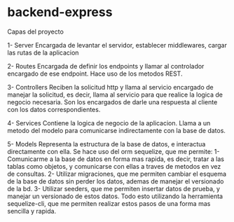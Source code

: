 # backend-express

Capas del proyecto

1- Server
Encargada de levantar el servidor, establecer middlewares, cargar las rutas de la aplicacion

2- Routes
Encargada de definir los endpoints y llamar al controlador encargado de ese endpoint.
Hace uso de los metodos REST.

3- Controllers
Reciben la solicitud http y llama al servicio encargado de manejar la solicitud, es decir, llama al servicio para que realice la logica de negocio necesaria.
Son los encargados de darle una respuesta al cliente con los datos correspondientes.

4- Services
Contiene la logica de negocio de la aplicacion.
Llama a un metodo del modelo para comunicarse indirectamente con la base de datos.

5- Models
Representa la estructura de la base de datos, e interactua directamente con ella.
Se hace uso del orm sequelize, que me permite:
1- Comunicarme a la base de datos en forma mas rapida, es decir, tratar a las tablas como objetos, y comunicarse con ellas a traves de metodos en vez de consultas.
2- Utilizar migraciones, que me permiten cambiar el esquema de la base de datos sin perder los datos, ademas de manejar el versionado de la bd.
3- Utilizar seeders, que me permiten insertar datos de prueba, y manejar un versionado de estos datos.
Todo esto utilizando la herramienta sequelize-cli, que me permiten realizar estos pasos de una forma mas sencilla y rapida.
